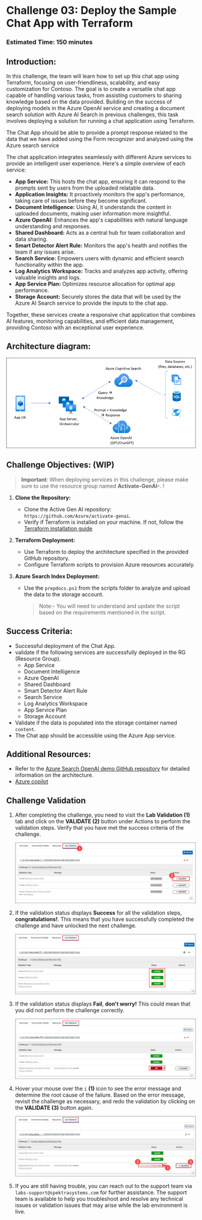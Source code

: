 # Challenge 03:  Deploy the Sample Chat App with Terraform

### Estimated Time: 150 minutes

## Introduction:

In this challenge, the team will learn how to set up this chat app using Terraform, focusing on user-friendliness, scalability, and easy customization for Contoso. The goal is to create a versatile chat app capable of handling various tasks, from assisting customers to sharing knowledge based on the data provided. Building on the success of deploying models in the Azure OpenAI service and creating a document search solution with Azure AI Search in previous challenges, this task involves deploying a solution for running a chat application using Terraform.

The Chat App should be able to provide a prompt response related to the data that we have added using the Form recognizer and analyzed using the Azure search service

The chat application integrates seamlessly with different Azure services to provide an intelligent user experience. Here's a simple overview of each service:

- **App Service:** This hosts the chat app, ensuring it can respond to the prompts sent by users from the uploaded relatable data.
- **Application Insights:** It proactively monitors the app's performance, taking care of issues before they become significant.
- **Document Intelligence:** Using AI, it understands the content in uploaded documents, making user information more insightful.
- **Azure OpenAI:** Enhances the app's capabilities with natural language understanding and responses.
- **Shared Dashboard:** Acts as a central hub for team collaboration and data sharing.
- **Smart Detector Alert Rule:** Monitors the app's health and notifies the team if any issues arise.
- **Search Service:** Empowers users with dynamic and efficient search functionality within the app.
- **Log Analytics Workspace:** Tracks and analyzes app activity, offering valuable insights and logs.
- **App Service Plan:** Optimizes resource allocation for optimal app performance.
- **Storage Account:** Securely stores the data that will be used by the Azure AI Search service to provide the inputs to the chat app.

Together, these services create a responsive chat application that combines AI features, monitoring capabilities, and efficient data management, providing Contoso with an exceptional user experience.


## Architecture diagram:

![](../media/appcomponents.png)


## Challenge Objectives: (WIP)

> **Important**: When deploying services in this challenge, please make sure to use the resource group named **Activate-GenAI-<inject key="Resource Group Name"/>**.  !

1. **Clone the Repository:**
   - Clone the Active Gen AI repository: `https://github.com/Azure/activate-genai`.
   - Verify if Terraform is installed on your machine. If not, follow the [Terraform installation guide](https://developer.hashicorp.com/terraform/install)

2. **Terraform Deployment:**
   - Use Terraform to deploy the architecture specified in the provided GitHub repository.
   - Configure Terraform scripts to provision Azure resources accurately.

3. **Azure Search Index Deployment:**
   - Use the `prepdocs.ps1` from the scripts folder to analyze and upload the data to the storage account.
      > Note:- You will need to understand and update the script based on the requirements mentioned in the script.

## Success Criteria:

- Successful deployment of the Chat App.
- validate if the following services are successfully deployed in the RG (Resource Group).
  - App Service
  - Document Intelligence
  - Azure OpenAI
  - Shared Dashboard
  - Smart Detector Alert Rule
  - Search Service
  - Log Analytics Workspace
  - App Service Plan
  - Storage Account
- Validate if the data is populated into the storage container named `content`.
- The Chat app should be accessible using the Azure App service.

## Additional Resources:

-  Refer to the  [Azure Search OpenAI demo GitHub repository](https://github.com/cmendible/azure-search-openai-demo) for detailed information on the architecture.
-  [Azure copilot](https://learn.microsoft.com/en-us/azure/copilot/overview)

## Challenge Validation
 
1. After completing the challenge, you need to visit the **Lab Validation (1)** tab and click on the **VALIDATE (2)** button under Actions to perform the validation steps. Verify that you have met the success criteria of the challenge. 
 
    ![](../media/validate01.png "Validation")
 
1. If the validation status displays **Success** for all the validation steps, **congratulations!**. This means that you have successfully completed the challenge and have unlocked the next challenge.
 
     ![](../media/validate02.png "Validation")

1. If the validation status displays **Fail**, **don't worry!** This could mean that you did not perform the challenge correctly.
 
     ![](../media/validate03.png "Validation")
 
1. Hover your mouse over the `i` **(1)** icon to see the error message and determine the root cause of the failure. Based on the error message, revisit the challenge as necessary, and redo the validation by clicking on the **VALIDATE (3)** button again.

   ![](../media/validate04.png "Validation")
 
1. If you are still having trouble, you can reach out to the support team via `labs-support@spektrasystems.com` for further assistance. The support team is available to help you troubleshoot and resolve any technical issues or validation issues that may arise while the lab environment is live.
